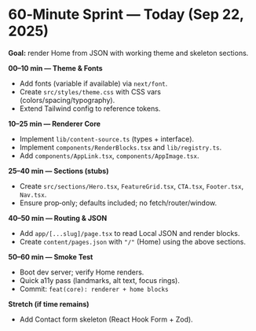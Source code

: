 # 60‑Minute Sprint — Today (Sep 22, 2025)

**Goal:** render Home from JSON with working theme and skeleton sections.

**00–10 min — Theme & Fonts**

* Add fonts (variable if available) via `next/font`.
* Create `src/styles/theme.css` with CSS vars (colors/spacing/typography).
* Extend Tailwind config to reference tokens.

**10–25 min — Renderer Core**

* Implement `lib/content-source.ts` (types + interface).
* Implement `components/RenderBlocks.tsx` and `lib/registry.ts`.
* Add `components/AppLink.tsx`, `components/AppImage.tsx`.

**25–40 min — Sections (stubs)**

* Create `src/sections/Hero.tsx`, `FeatureGrid.tsx`, `CTA.tsx`, `Footer.tsx`, `Nav.tsx`.
* Ensure prop‑only; defaults included; no fetch/router/window.

**40–50 min — Routing & JSON**

* Add `app/[...slug]/page.tsx` to read Local JSON and render blocks.
* Create `content/pages.json` with `"/"` (Home) using the above sections.

**50–60 min — Smoke Test**

* Boot dev server; verify Home renders.
* Quick a11y pass (landmarks, alt text, focus rings).
* Commit: `feat(core): renderer + home blocks`

**Stretch (if time remains)**

* Add Contact form skeleton (React Hook Form + Zod).
